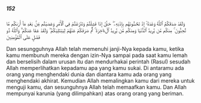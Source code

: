 ##### 152

<span class="ayah">وَلَقَدْ صَدَقَكُمُ ٱللَّهُ وَعْدَهُۥٓ إِذْ تَحُسُّونَهُم بِإِذْنِهِۦ ۖ حَتَّىٰٓ إِذَا فَشِلْتُمْ وَتَنَٰزَعْتُمْ فِى ٱلْأَمْرِ وَعَصَيْتُم مِّنۢ بَعْدِ مَآ أَرَىٰكُم مَّا تُحِبُّونَ ۚ مِنكُم مَّن يُرِيدُ ٱلدُّنْيَا وَمِنكُم مَّن يُرِيدُ ٱلْءَاخِرَةَ ۚ ثُمَّ صَرَفَكُمْ عَنْهُمْ لِيَبْتَلِيَكُمْ ۖ وَلَقَدْ عَفَا عَنكُمْ ۗ وَٱللَّهُ ذُو فَضْلٍ عَلَى ٱلْمُؤْمِنِينَ</span>

<span class="ayah_translation">Dan sesungguhnya Allah telah memenuhi janji-Nya kepada kamu, ketika kamu membunuh mereka dengan izin-Nya sampai pada saat kamu lemah dan berselisih dalam urusan itu dan mendurhakai perintah (Rasul) sesudah Allah memperlihatkan kepadamu apa yang kamu sukai. Di antaramu ada orang yang menghendaki dunia dan diantara kamu ada orang yang menghendaki akhirat. Kemudian Allah memalingkan kamu dari mereka untuk menguji kamu, dan sesunguhnya Allah telah memaafkan kamu. Dan Allah mempunyai karunia (yang dilimpahkan) atas orang orang yang beriman.</span>
